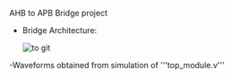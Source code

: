 AHB to APB Bridge project

- Bridge Architecture:
  
  ![to git](https://github.com/ThomasMJosline/AHB_to_APB_Bridgeproject/assets/84652232/2726b9d9-0f0b-478f-8c39-ce3dbc37fe41)

  
-Waveforms obtained from simulation of '''top_module.v'''
